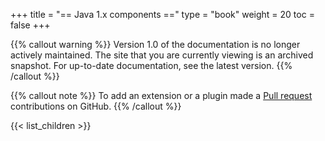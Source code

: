 +++
title = "== Java 1.x components =="
type = "book"
weight = 20
toc = false
+++

{{% callout warning %}}
Version 1.0 of the documentation is no longer actively maintained. The site that you are currently viewing is an archived snapshot. For up-to-date documentation, see the latest version.
{{% /callout %}}

{{% callout note %}} To add an extension or a plugin made a [Pull request](https://github.com/eclipse/keyple-website/pulls) contributions on GitHub. {{% /callout %}} 

{{< list_children >}}